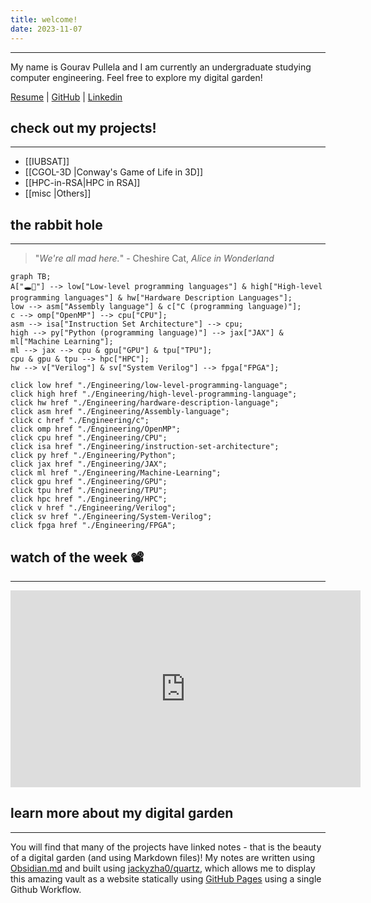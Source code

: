 ```yaml
---
title: welcome!
date: 2023-11-07
---
```

---
My name is Gourav Pullela and I am currently an undergraduate studying computer engineering.  Feel free to explore my digital garden!

<a target="_blank" href="./assets/Resume/Gourav-Pullela-Resume.pdf">Resume</a> | [GitHub](https://github.com/gpullela) | [Linkedin](https://www.linkedin.com/in/gourav-pullela/)

## check out my projects!  
---
- [[IUBSAT]]
- [[CGOL-3D |Conway's Game of Life in 3D]]
- [[HPC-in-RSA|HPC in RSA]]
- [[misc |Others]]

## the rabbit hole
---

>"*We're all mad here.*"
\- Cheshire Cat, *Alice in Wonderland*

```mermaid
graph TB;
A["🕳️🐇"] --> low["Low-level programming languages"] & high["High-level programming languages"] & hw["Hardware Description Languages"];
low --> asm["Assembly language"] & c["C (programming language)"];
c --> omp["OpenMP"] --> cpu["CPU"];
asm --> isa["Instruction Set Architecture"] --> cpu;
high --> py["Python (programming language)"] --> jax["JAX"] & ml["Machine Learning"];
ml --> jax --> cpu & gpu["GPU"] & tpu["TPU"];
cpu & gpu & tpu --> hpc["HPC"];
hw --> v["Verilog"] & sv["System Verilog"] --> fpga["FPGA"];

click low href "./Engineering/low-level-programming-language";
click high href "./Engineering/high-level-programming-language";
click hw href "./Engineering/hardware-description-language";
click asm href "./Engineering/Assembly-language";
click c href "./Engineering/c";
click omp href "./Engineering/OpenMP";
click cpu href "./Engineering/CPU";
click isa href "./Engineering/instruction-set-architecture";
click py href "./Engineering/Python";
click jax href "./Engineering/JAX";
click ml href "./Engineering/Machine-Learning";
click gpu href "./Engineering/GPU";
click tpu href "./Engineering/TPU";
click hpc href "./Engineering/HPC";
click v href "./Engineering/Verilog";
click sv href "./Engineering/System-Verilog";
click fpga href "./Engineering/FPGA";
```

## watch of the week 📽️
---
<iframe width="560" height="315" src="https://www.youtube.com/embed/QQ2QOPWZKVc?si=UcXjKbEb8rC90HqQ" title="YouTube video player" frameborder="0" allow="accelerometer; autoplay; clipboard-write; encrypted-media; gyroscope; picture-in-picture; web-share" allowfullscreen></iframe>

## learn more about my digital garden
---
You will find that many of the projects have linked notes - that is the beauty of a digital garden (and using Markdown files)!  My notes are written using [Obsidian.md](https://obsidian.md/) and built using [jackyzha0/quartz](https://quartz.jzhao.xyz/), which allows me to display this amazing vault as a website statically using [GitHub Pages](https://pages.github.com/) using a single Github Workflow.  



